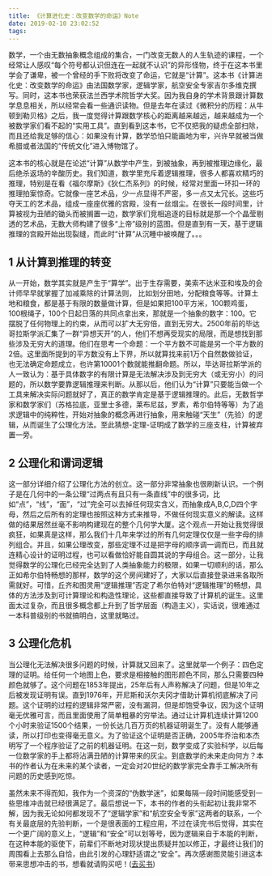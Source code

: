 ```yaml
---
title: 《计算进化史：改变数学的命运》Note
date: 2019-02-10 23:02:52
tags:
---
```

数学，一个由无数抽象概念组成的集合，一门改变无数人的人生轨迹的课程，一个经常让人感叹“每个符号都认识但连在一起就不认识”的异形怪物，终于在这本书里学会了谦卑，被一个曾经的手下败将改变了命运，它就是“计算”。这本书《计算进化史：改变数学的命运》由法国数学家，逻辑学家，航空安全专家吉尔多维克撰写。同时，这本书也荣获法兰西学术院哲学大奖。因为我自身的学术背景跟计算数学息息相关，所以经常会看一些通识读物。但是去年在读过《微积分的历程：从牛顿到勒贝格》之后，我一度觉得计算跟数学核心的距离越来越远，越来越成为一个被数学家们看不起的“实用工具”。直到看到这本书，它不仅把我的疑虑全部扫除，而且还给我足够的信心：如果没有计算，数学恐怕只能画地为牢，兴许早就被当做希腊或者法国的“传统文化”进入博物馆了。
<!-- more -->
这本书的核心就是在论述“计算”从数学中产生，到被抽象，再到被推理边缘化，最后绝杀返场的辛酸历史。我们知道，数学里充斥着逻辑推理，很多人都喜欢精巧的推理，特别是在看《福尔摩斯》《狄仁杰系列》的时候，经常对里面一环扣一环的推理拍案惊奇。它就像一座艺术品，少一点显得不严密，多一点又太冗长。这些巧夺天工的艺术品，组成一座座优雅的宫殿，没有一丝烟尘。在很长一段时间里，计算被视为丑陋的锄头而被搁置一边，数学家们竞相追逐的目标就是那一个个晶莹剔透的艺术品，无数大师构建了很多“上帝”级别的蓝图。但是直到有一天，基于逻辑推理的宫殿开始出现裂缝，而此时“计算”从沉睡中被唤醒了。。。

## 1 从计算到推理的转变
从一开始，数学其实就是产生于“算学”。出于生存需要，美索不达米亚和埃及的会计师早早就掌握了加减乘除的计算法则， 比如划分田地，分配粮食等等。计算土地和粮食，都是基于有限的数量做计算，但是如果把100平方米，100颗鸡蛋，100根绳子，100个日起日落的共同点拿出来，那就是一个抽象的数字：100。它摆脱了任何物理上的约束，从而可以扩大无穷倍，直到无穷大。2500年前的毕达哥拉斯学派汇集了一群“异想天开”的人，他们不想再受现实的局限，而是想找到那些涉及无穷大的道理。他们在思考一个命题：一个平方数不可能是另一个平方数的2倍。这里面所提到的平方数没有上下界，所以就算找来前1万个自然数做验证，也无法确定命题成立，也许第10001个数就能推翻命题。所以，毕达哥拉斯学派的人一致认为：基于具体数字的有限计算是无法解决涉及到无穷大（或无穷小）的问题的，所以数学要靠逻辑推理来判断。从那以后，他们认为“计算”只要能当做一个工具来解决实际问题就好了，真正的数学肯定是基于逻辑推理的。此后，无数哲学家和数学家们（苏格拉底，亚里士多德，莱布尼兹，罗素，希尔伯特等等）为了追求逻辑中的纯粹性，开始对抽象的概念再进行抽象，用来触碰“天生”（先验）的逻辑，从而诞生了公理化方法。至此猜想-定理-证明成了数学的三座支柱，计算被弃置一旁。

## 2 公理化和谓词逻辑
这一部分详细介绍了公理化方法的创立。这一部分非常抽象也很刷新认识。一个例子是在几何中的一条公理“过两点有且只有一条直线”中的很多词，比如“点”，“线”，“面”，“过”完全可以去掉任何现实含义，而抽象成A,B,C,D四个字母，然后之后所有的定理也按照这种方式来推导，不做任何现实意义的解读。这样做的结果居然丝毫不影响构建现在的整个几何学大厦。这个观点一开始让我觉得很疯狂，如果真是这样，那么我们十几年来学过的所有几何定理仅仅是一些字母的排列组合。并且，如果公理改变，那些定理不过是把字母的顺序调一调而已，而且就连精心设计的证明过程，也可以看做恰好能自圆其说的字母组合。这一部分，让我觉得数学的公理化已经完全达到了人类抽象能力的极限，如果一切顺利的话，那么正如希尔伯特畅想的那样，数学的这个房间建好了，大家以后直接登录进来各取所需就好。可惜，丘齐和图灵用“逻辑推理”否定了希尔伯特对“逻辑推理”的畅想，具体的方法涉及到可计算理论和构造性理论，这些都直接导致了计算机的诞生。这里面太过复杂，而且很多概念都上升到了哲学层面（构造主义），实话说，很难通过一本科普级别的书就搞明白，这里就略过。

## 3 公理化危机
当公理化无法解决很多问题的时候，计算就又回来了。这里就举一个例子：四色定理的证明。给任何一个地图上色，要求是相接触的图形颜色不同，那么只需要四种颜色就够了。这个问题在1853年提出，25年后有人声称解决了问题，但是10年之后被发现证明有误。直到1976年，开尼斯和沃尔夫冈才借助计算机彻底解决了问题。这个证明的过程的逻辑非常严密，没有漏洞，但是却饱受争议，因为这个证明毫无优雅可言，而且里面使用了简单粗暴的穷举法。通过让计算机连续计算1200个小时来验证1500个结果，一份长达几百万页的机器证明诞生了。没有人能够通读，所以打印也变得毫无意义。为了验证这个证明是否正确，2005年乔治和本杰明写了一个程序验证了之前的机器证明。在这一刻，数学变成了实验科学，以后每一位数学家的手上都将沾满丑陋的计算带来的灰尘。到底数学的未来走向何方？本书的作者认为在未来的某个读者，一定会对20世纪的数学家完全靠手工解决所有问题的历史感到吃惊。

虽然未来不得而知，我作为一个资深的“伪数学迷”，如果每隔一段时间能感受到一些思维冲击就已经很满足了。最后想说一下，本书的作者的头衔起初让我非常不解，因为我无论如何都发现不了“逻辑学家”和“航空安全专家”这两者的联系，一个有关最底层的先验判断，一个是很表面的工程应用，不过在读完书后觉得，其实在一个更广阔的意义上，“逻辑”和“安全”可以划等号，因为逻辑来自于本能的判断，在这种本能的驱使下，前辈们不断地对现状提出质疑并加以修正，才最终让我们的周围看上去那么自恰，由此引发的心理舒适谓之“安全”。再次感谢图灵能引进这本带来思想冲击的书，想看就请购买吧！([去买书](http://www.ituring.com.cn/book/1926))